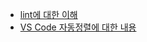 
- [lint에 대한 이해](https://jeonghwan-kim.github.io/series/2019/12/30/frontend-dev-env-lint.html)
- [VS Code 자동정렬에 대한 내용](https://uxgjs.tistory.com/150)
